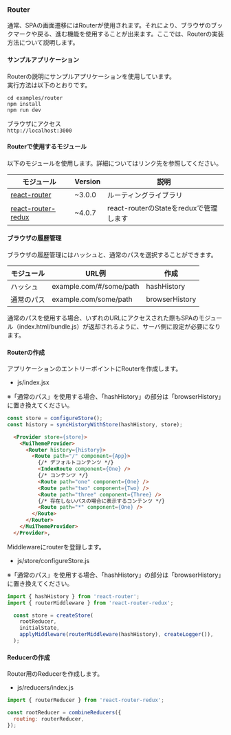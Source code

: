 ### Router
通常、SPAの画面遷移にはRouterが使用されます。それにより、ブラウザのブックマークや戻る、進む機能を使用することが出来ます。ここでは、Routerの実装方法について説明します。

#### サンプルアプリケーション
Routerの説明にサンプルアプリケーションを使用しています。  
実行方法は以下のとおりです。
```
cd examples/router
npm install
npm run dev
```

ブラウザにアクセス  
`http://localhost:3000`

#### Routerで使用するモジュール
以下のモジュールを使用します。詳細についてはリンク先を参照してください。

| モジュール            | Version           | 説明           
| ------------- |-------------|-------------|
| [react-router](https://github.com/rackt/react-router)   | ~3.0.0 |ルーティングライブラリ
| [react-router-redux](https://github.com/rackt/react-router-redux)   | ~4.0.7      |react-routerのStateをreduxで管理します

#### ブラウザの履歴管理
ブラウザの履歴管理にはハッシュと、通常のパスを選択することができます。

| モジュール            | URL例           |作成 |
| ------------- |-------------|-------------|
| ハッシュ   | example.com/#/some/path | hashHistory |
| 通常のパス   | example.com/some/path      | browserHistory |

通常のパスを使用する場合、いずれのURLにアクセスされた際もSPAのモジュール（index.html/bundle.js）が返却されるように、サーバ側に設定が必要になります。

#### Routerの作成
アプリケーションのエントリーポイントにRouterを作成します。
* js/index.jsx

※「通常のパス」を使用する場合、「hashHistory」の部分は「browserHistory」に置き換えてください。
```js
const store = configureStore();
const history = syncHistoryWithStore(hashHistory, store);
```

```html
  <Provider store={store}>
    <MuiThemeProvider>
      <Router history={history}>
        <Route path="/" component={App}>
          {/* デフォルトコンテンツ */}
          <IndexRoute component={One} />
          {/* コンテンツ */}
          <Route path="one" component={One} />
          <Route path="two" component={Two} />
          <Route path="three" component={Three} />
          {/* 存在しないパスの場合に表示するコンテンツ */}
          <Route path="*" component={One} />
        </Route>
      </Router>
    </MuiThemeProvider>
  </Provider>,

```

Middlewareにrouterを登録します。
* js/store/configureStore.js

※「通常のパス」を使用する場合、「hashHistory」の部分は「browserHistory」に置き換えてください。
```js
import { hashHistory } from 'react-router';
import { routerMiddleware } from 'react-router-redux';

  const store = createStore(
    rootReducer,
    initialState,
    applyMiddleware(routerMiddleware(hashHistory), createLogger()),
  );
```

#### Reducerの作成
Router用のReducerを作成します。
* js/reducers/index.js

```js
import { routerReducer } from 'react-router-redux';

const rootReducer = combineReducers({
  routing: routerReducer,
});
```
